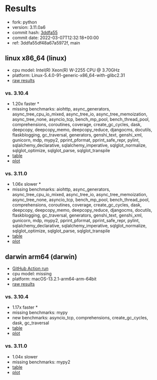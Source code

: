 # Results

- fork: python
- version: 3.11.0a6
- commit hash: [3ddfa55](https://github.com/python/cpython/commit/3ddfa55)
- commit date: 2022-03-07T12:32:18+00:00
- ref: 3ddfa55df48a67a5972f, main

## linux x86_64 (linux)

- cpu model: Intel(R) Xeon(R) W-2255 CPU @ 3.70GHz
- platform: Linux-5.4.0-91-generic-x86_64-with-glibc2.31
- [raw results](bm-20220307-linux-x86_64-python-main-3.11.0a6-3ddfa55.json)

### vs. 3.10.4

- 1.20x faster \*
- missing benchmarks: aiohttp, async_generators, async_tree_cpu_io_mixed, async_tree_io, async_tree_memoization, async_tree_none, asyncio_tcp, bench_mp_pool, bench_thread_pool, comprehensions, coroutines, coverage, create_gc_cycles, dask, deepcopy, deepcopy_memo, deepcopy_reduce, djangocms, docutils, flaskblogging, gc_traversal, generators, genshi_text, genshi_xml, gunicorn, mdp, mypy2, pprint_pformat, pprint_safe_repr, pylint, sqlalchemy_declarative, sqlalchemy_imperative, sqlglot_normalize, sqlglot_optimize, sqlglot_parse, sqlglot_transpile
- [table](bm-20220307-linux-x86_64-python-main-3.11.0a6-3ddfa55-vs-3.10.4.md)
- [plot](bm-20220307-linux-x86_64-python-main-3.11.0a6-3ddfa55-vs-3.10.4.png)

### vs. 3.11.0

- 1.06x slower \*
- missing benchmarks: aiohttp, async_generators, async_tree_cpu_io_mixed, async_tree_io, async_tree_memoization, async_tree_none, asyncio_tcp, bench_mp_pool, bench_thread_pool, comprehensions, coroutines, coverage, create_gc_cycles, dask, deepcopy, deepcopy_memo, deepcopy_reduce, djangocms, docutils, flaskblogging, gc_traversal, generators, genshi_text, genshi_xml, gunicorn, mdp, mypy2, pprint_pformat, pprint_safe_repr, pylint, sqlalchemy_declarative, sqlalchemy_imperative, sqlglot_normalize, sqlglot_optimize, sqlglot_parse, sqlglot_transpile
- [table](bm-20220307-linux-x86_64-python-main-3.11.0a6-3ddfa55-vs-3.11.0.md)
- [plot](bm-20220307-linux-x86_64-python-main-3.11.0a6-3ddfa55-vs-3.11.0.png)

## darwin arm64 (darwin)

- [GitHub Action run](https://github.com/faster-cpython/benchmarking/actions/runs/4494503507)
- cpu model: missing
- platform: macOS-13.2.1-arm64-arm-64bit
- [raw results](bm-20220307-darwin-arm64-python-3ddfa55df48a67a5972f-3.11.0a6-3ddfa55.json)

### vs. 3.10.4

- 1.17x faster \*
- missing benchmarks: mypy
- new benchmarks: asyncio_tcp, comprehensions, create_gc_cycles, dask, gc_traversal
- [table](bm-20220307-darwin-arm64-python-3ddfa55df48a67a5972f-3.11.0a6-3ddfa55-vs-3.10.4.md)
- [plot](bm-20220307-darwin-arm64-python-3ddfa55df48a67a5972f-3.11.0a6-3ddfa55-vs-3.10.4.png)

### vs. 3.11.0

- 1.04x slower
- missing benchmarks: mypy2
- [table](bm-20220307-darwin-arm64-python-3ddfa55df48a67a5972f-3.11.0a6-3ddfa55-vs-3.11.0.md)
- [plot](bm-20220307-darwin-arm64-python-3ddfa55df48a67a5972f-3.11.0a6-3ddfa55-vs-3.11.0.png)

